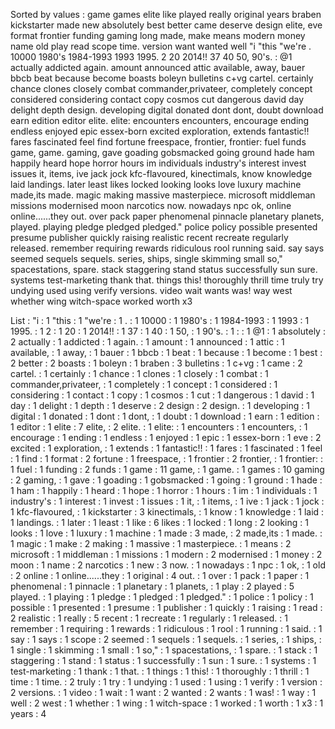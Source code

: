 Sorted by values :
game games elite like played really original years braben kickstarter made new absolutely best better came deserve design elite, eve format frontier funding gaming long made, make means modern money name old play read scope time. version want wanted well "i "this "we're . 10000 1980's 1984-1993 1993 1995. 2 20 2014!! 37 40 50, 90's. : @1 actually addicted again. amount announced attic available, away, bauer bbcb beat because become boasts boleyn bulletins c+vg cartel. certainly chance clones closely combat commander,privateer, completely concept considered considering contact copy cosmos cut dangerous david day delight depth design. developing digital donated dont dont, doubt download earn edition editor elite. elite: encounters encounters, encourage ending endless enjoyed epic essex-born excited exploration, extends fantastic!! fares fascinated feel find fortune freespace, frontier, frontier: fuel funds game, game. gaming, gave goading gobsmacked going ground hade ham happily heard hope horror hours im individuals industry's interest invest issues it, items, ive jack jock kfc-flavoured, kinectimals, know knowledge laid landings. later least likes locked looking looks love luxury machine made,its made. magic making massive masterpiece. microsoft middleman missions modernised moon narcotics now. nowadays npc ok, online online......they out. over pack paper phenomenal pinnacle planetary planets, played. playing pledge pledged pledged." police policy possible presented presume publisher quickly raising realistic recent recreate regularly released. remember requiring rewards ridiculous rool running said. say says seemed sequels sequels. series, ships, single skimming small so," spacestations, spare. stack staggering stand status successfully sun sure. systems test-marketing thank that. things this! thoroughly thrill time truly try undying used using verify versions. video wait wants was! way west whether wing witch-space worked worth x3 

List :
"i : 1
"this : 1
"we're : 1
. : 1
10000 : 1
1980's : 1
1984-1993 : 1
1993 : 1
1995. : 1
2 : 1
20 : 1
2014!! : 1
37 : 1
40 : 1
50, : 1
90's. : 1
: : 1
@1 : 1
absolutely : 2
actually : 1
addicted : 1
again. : 1
amount : 1
announced : 1
attic : 1
available, : 1
away, : 1
bauer : 1
bbcb : 1
beat : 1
because : 1
become : 1
best : 2
better : 2
boasts : 1
boleyn : 1
braben : 3
bulletins : 1
c+vg : 1
came : 2
cartel. : 1
certainly : 1
chance : 1
clones : 1
closely : 1
combat : 1
commander,privateer, : 1
completely : 1
concept : 1
considered : 1
considering : 1
contact : 1
copy : 1
cosmos : 1
cut : 1
dangerous : 1
david : 1
day : 1
delight : 1
depth : 1
deserve : 2
design : 2
design. : 1
developing : 1
digital : 1
donated : 1
dont : 1
dont, : 1
doubt : 1
download : 1
earn : 1
edition : 1
editor : 1
elite : 7
elite, : 2
elite. : 1
elite: : 1
encounters : 1
encounters, : 1
encourage : 1
ending : 1
endless : 1
enjoyed : 1
epic : 1
essex-born : 1
eve : 2
excited : 1
exploration, : 1
extends : 1
fantastic!! : 1
fares : 1
fascinated : 1
feel : 1
find : 1
format : 2
fortune : 1
freespace, : 1
frontier : 2
frontier, : 1
frontier: : 1
fuel : 1
funding : 2
funds : 1
game : 11
game, : 1
game. : 1
games : 10
gaming : 2
gaming, : 1
gave : 1
goading : 1
gobsmacked : 1
going : 1
ground : 1
hade : 1
ham : 1
happily : 1
heard : 1
hope : 1
horror : 1
hours : 1
im : 1
individuals : 1
industry's : 1
interest : 1
invest : 1
issues : 1
it, : 1
items, : 1
ive : 1
jack : 1
jock : 1
kfc-flavoured, : 1
kickstarter : 3
kinectimals, : 1
know : 1
knowledge : 1
laid : 1
landings. : 1
later : 1
least : 1
like : 6
likes : 1
locked : 1
long : 2
looking : 1
looks : 1
love : 1
luxury : 1
machine : 1
made : 3
made, : 2
made,its : 1
made. : 1
magic : 1
make : 2
making : 1
massive : 1
masterpiece. : 1
means : 2
microsoft : 1
middleman : 1
missions : 1
modern : 2
modernised : 1
money : 2
moon : 1
name : 2
narcotics : 1
new : 3
now. : 1
nowadays : 1
npc : 1
ok, : 1
old : 2
online : 1
online......they : 1
original : 4
out. : 1
over : 1
pack : 1
paper : 1
phenomenal : 1
pinnacle : 1
planetary : 1
planets, : 1
play : 2
played : 5
played. : 1
playing : 1
pledge : 1
pledged : 1
pledged." : 1
police : 1
policy : 1
possible : 1
presented : 1
presume : 1
publisher : 1
quickly : 1
raising : 1
read : 2
realistic : 1
really : 5
recent : 1
recreate : 1
regularly : 1
released. : 1
remember : 1
requiring : 1
rewards : 1
ridiculous : 1
rool : 1
running : 1
said. : 1
say : 1
says : 1
scope : 2
seemed : 1
sequels : 1
sequels. : 1
series, : 1
ships, : 1
single : 1
skimming : 1
small : 1
so," : 1
spacestations, : 1
spare. : 1
stack : 1
staggering : 1
stand : 1
status : 1
successfully : 1
sun : 1
sure. : 1
systems : 1
test-marketing : 1
thank : 1
that. : 1
things : 1
this! : 1
thoroughly : 1
thrill : 1
time : 1
time. : 2
truly : 1
try : 1
undying : 1
used : 1
using : 1
verify : 1
version : 2
versions. : 1
video : 1
wait : 1
want : 2
wanted : 2
wants : 1
was! : 1
way : 1
well : 2
west : 1
whether : 1
wing : 1
witch-space : 1
worked : 1
worth : 1
x3 : 1
years : 4
